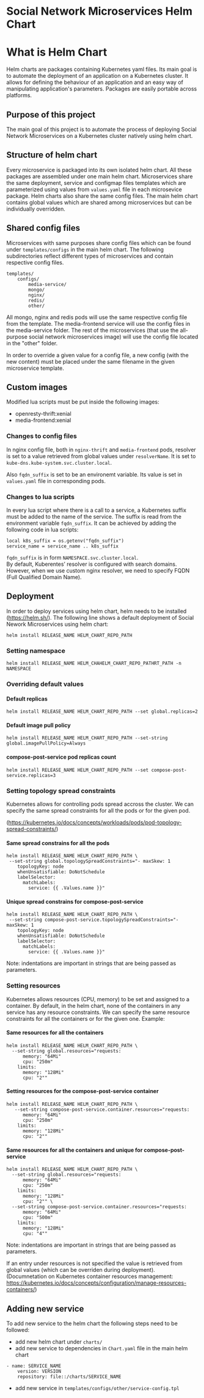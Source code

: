 # Social Network Microservices Helm Chart #

# What is Helm Chart ##
Helm charts are packages containing Kubernetes yaml files. Its main goal is to automate the deployment of an application on a Kubernetes cluster. It allows for defining the behaviour of an application and an easy way of manipulating application's parameters. Packages are easily portable across platforms.

## Purpose of this project ##
The main goal of this project is to automate the process of deploying Social Network Microservices on a Kubernetes cluster natively using helm chart. 

## Structure of helm chart  ##
Every microservice is packaged into its own isolated helm chart. All these packages are assembled under one main helm chart. Microservices share the same deployment, service and configmap files templates which are parameterized using values from `values.yaml` file in each microsevice package. Helm charts also share the same config files. The main helm chart contains global values which are shared among microservices but can be individually overridden.

## Shared config files ##
Microservices with same purposes share config files which can be found under `templates/configs` in the main helm chart.
The following subdirectories reflect different types of microservices and contain respective config files.

```
templates/
    configs/
        media-service/
        mongo/
        nginx/
        redis/
        other/
```

All mongo, nginx and redis pods will use the same respective config file from the template. The media-frontend service will use the config files in the media-service folder. The rest of the microservices (that use the all-purpose social network microservices image) will use the config file located in the "other" folder.

In order to override a given value for a config file, a new config (with the new content) must be placed under the same filename in the given microservice template.

## Custom images ##
Modified lua scripts must be put inside the following images:
- openresty-thrift:xenial
- media-frontend:xenial


### Changes to config files ###
In nginx config file, both in `nginx-thrift` and `media-frontend` pods, resolver is set to a value retrieved from global values under `resolverName`. It is set to `kube-dns.kube-system.svc.cluster.local`. <br />

Also `fqdn_suffix` is set to be an environemt variable. Its value is set in `values.yaml` file in corresponding pods. 


### Changes to lua scripts ###
In every lua script where there is a call to a service, a Kubernetes suffix must be added to the name of the service. The suffix is read from the environment variable `fqdn_suffix`. It can be achieved by adding the following code in lua scripts:
```
local k8s_suffix = os.getenv("fqdn_suffix")
service_name = service_name .. k8s_suffix 
```

`fqdn_suffix` is in form `NAMESPACE.svc.cluster.local`. <br />
By default, Kuberentes’ resolver is configured with search domains. However, when we use custom nginx resolver, we need to specify FQDN (Full Qualified Domain Name).


## Deployment ##
In order to deploy services using helm chart, helm needs to be installed (https://helm.sh/).
The following line shows a default deployment of Social Nework Microservices using helm chart:

```
helm install RELEASE_NAME HELM_CHART_REPO_PATH
```

### Setting namespace ###

```
helm install RELEASE_NAME HELM_CHAHELM_CHART_REPO_PATHRT_PATH -n NAMESPACE
```

### Overriding default values ###

#### Default replicas ####
```
helm install RELEASE_NAME HELM_CHART_REPO_PATH --set global.replicas=2
```

#### Default image pull policy ####
```
helm install RELEASE_NAME HELM_CHART_REPO_PATH --set-string global.imagePullPolicy=Always
```

#### compose-post-service pod replicas count ####
```
helm install RELEASE_NAME HELM_CHART_REPO_PATH --set compose-post-service.replicas=3
```

### Setting topology spread constraints ###
Kubernetes allows for controlling pods spread accross the cluster. We can specify the same spread constraints for all the pods or for the given pod.

(https://kubernetes.io/docs/concepts/workloads/pods/pod-topology-spread-constraints/)

#### Same spread constrains for all the pods ####
```
helm install RELEASE_NAME HELM_CHART_REPO_PATH \
 --set-string global.topologySpreadConstraints="- maxSkew: 1
    topologyKey: node
    whenUnsatisfiable: DoNotSchedule
    labelSelector:
      matchLabels:
        service: {{ .Values.name }}"
```

#### Unique spread constrains for compose-post-service ####
```
helm install RELEASE_NAME HELM_CHART_REPO_PATH \
 --set-string compose-post-service.topologySpreadConstraints="- maxSkew: 1
    topologyKey: node
    whenUnsatisfiable: DoNotSchedule
    labelSelector:
      matchLabels:
        service: {{ .Values.name }}"
```

Note: indentations are important in strings that are being passed as parameters.


### Setting resources ###
Kubernetes allows resources (CPU, memory) to be set and assigned to a container. By default, in the helm chart, none of the containers in any service has any resource constraints. We can specify the same resource constraints for all the containers or for the given one.
Example:

#### Same resources for all the containers ####
```
helm install RELEASE_NAME HELM_CHART_REPO_PATH \
  --set-string global.resources="requests: 
      memory: "64Mi"
      cpu: "250m"
    limits:
      memory: "128Mi"
      cpu: "2""
```

#### Setting resources for the compose-post-service container ####

```
helm install RELEASE_NAME HELM_CHART_REPO_PATH \
   --set-string compose-post-service.container.resources="requests: 
      memory: "64Mi"
      cpu: "250m"
    limits:
      memory: "128Mi"
      cpu: "2""
```

#### Same resources for all the containers and unique for compose-post-service ####
```
helm install RELEASE_NAME HELM_CHART_REPO_PATH \
  --set-string global.resources="requests: 
      memory: "64Mi"
      cpu: "250m"
    limits:
      memory: "128Mi"
      cpu: "2"" \
  --set-string compose-post-service.container.resources="requests: 
      memory: "64Mi"
      cpu: "500m"
    limits:
      memory: "128Mi"
      cpu: "4""
```
Note: indentations are important in strings that are being passed as parameters.

If an entry under resources is not specified the value is retrieved from global values (which can be overriden during deployment). <br />
(Documnetation on Kubernetes container resources management: https://kubernetes.io/docs/concepts/configuration/manage-resources-containers/)

## Adding new service ##
To add new service to the helm chart the following steps need to be followed:

- add new helm chart under `charts/`
- add new service to dependencies in `Chart.yaml` file in the main helm chart
```
- name: SERVICE_NAME
    version: VERSION
    repository: file::/charts/SERVICE_NAME
```

- add new service in `templates/configs/other/service-config.tpl`
